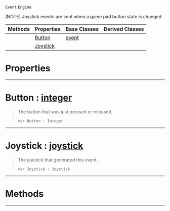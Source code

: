  `Event` `Engine`



(NOTE) Joystick events are sent when a game pad button state is changed.

|Methods|Properties|Base Classes|Derived Classes|
|---|---|---|---|
| |[ Button](https://github.com/zeroengineteam/ZeroDocs/blob/master/code_reference/class_reference/joystickevent.markdown#button-zero-engine-docum)|[event](https://github.com/zeroengineteam/ZeroDocs/blob/master/code_reference/class_reference/event.markdown)| |
| |[ Joystick](https://github.com/zeroengineteam/ZeroDocs/blob/master/code_reference/class_reference/joystickevent.markdown#joystick-zero-engine-doc)| | |


 #  Properties


---  
 #  Button : [integer](https://github.com/zeroengineteam/ZeroDocs/blob/master/code_reference/nada_base_types/integer.markdown)

> The button that was just pressed or released.
> ``` lang=cpp, name=Nada
> var Button : Integer


---  
 #  Joystick : [joystick](https://github.com/zeroengineteam/ZeroDocs/blob/master/code_reference/class_reference/joystick.markdown)

> The joystick that generated this event.
> ``` lang=cpp, name=Nada
> var Joystick : Joystick


---  
 #  Methods


---  
 

 